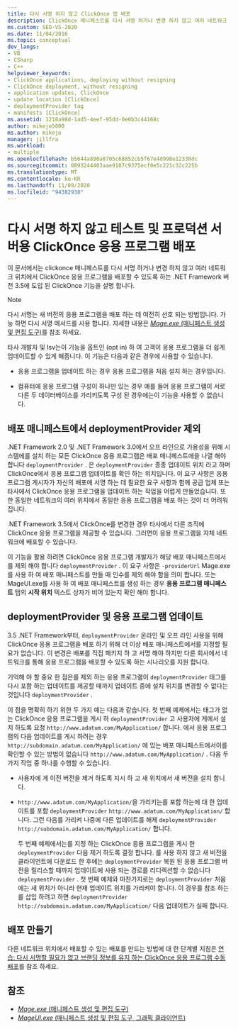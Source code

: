 ```yaml
---
title: 다시 서명 하지 않고 ClickOnce 앱 배포
description: ClickOnce 매니페스트를 다시 서명 하거나 변경 하지 않고 여러 네트워크 위치에서 ClickOnce 응용 프로그램을 배포 하는 방법에 대해 알아봅니다.
ms.custom: SEO-VS-2020
ms.date: 11/04/2016
ms.topic: conceptual
dev_langs:
- VB
- CSharp
- C++
helpviewer_keywords:
- ClickOnce applications, deploying without resigning
- ClickOnce deployment, without resigning
- application updates, ClickOnce
- update location [ClickOnce]
- deploymentProvider tag
- manifests [ClickOnce]
ms.assetid: 1218a98d-1ad5-4eef-95dd-0e0b3c44168c
author: mikejo5000
ms.author: mikejo
manager: jillfra
ms.workload:
- multiple
ms.openlocfilehash: b5644a890a8705c68852cb5f67e4d998e12338dc
ms.sourcegitcommit: 0893244403aae9187c9375ecf0e5c221c32c225b
ms.translationtype: MT
ms.contentlocale: ko-KR
ms.lasthandoff: 11/09/2020
ms.locfileid: "94382938"
---
```

# <a name="deploy-clickonce-applications-for-testing-and-production-servers-without-resigning"></a>다시 서명 하지 않고 테스트 및 프로덕션 서버용 ClickOnce 응용 프로그램 배포
이 문서에서는 clickonce 매니페스트를 다시 서명 하거나 변경 하지 않고 여러 네트워크 위치에서 ClickOnce 응용 프로그램을 배포할 수 있도록 하는 .NET Framework 버전 3.5에 도입 된 ClickOnce 기능을 설명 합니다.

> [!NOTE]
> 다시 서명는 새 버전의 응용 프로그램을 배포 하는 데 여전히 선호 되는 방법입니다. 가능 하면 다시 서명 메서드를 사용 합니다. 자세한 내용은 [ *Mage.exe* (매니페스트 생성 및 편집 도구)](/dotnet/framework/tools/mage-exe-manifest-generation-and-editing-tool)를 참조 하세요.

 타사 개발자 및 Isv는이 기능을 옵트인 (opt in) 하 여 고객이 응용 프로그램을 더 쉽게 업데이트할 수 있게 해줍니다. 이 기능은 다음과 같은 경우에 사용할 수 있습니다.

- 응용 프로그램을 업데이트 하는 경우 응용 프로그램을 처음 설치 하는 경우입니다.

- 컴퓨터에 응용 프로그램 구성이 하나만 있는 경우 예를 들어 응용 프로그램이 서로 다른 두 데이터베이스를 가리키도록 구성 된 경우에는이 기능을 사용할 수 없습니다.

## <a name="exclude-deploymentprovider-from-deployment-manifests"></a>배포 매니페스트에서 deploymentProvider 제외
 .NET Framework 2.0 및 .NET Framework 3.0에서 오프 라인으로 가용성을 위해 시스템에를 설치 하는 모든 ClickOnce 응용 프로그램은 배포 매니페스트에을 나열 해야 합니다 `deploymentProvider` . 은 `deploymentProvider` 종종 업데이트 위치 라고 하며 ClickOnce에서 응용 프로그램 업데이트를 확인 하는 위치입니다. 이 요구 사항은 응용 프로그램 게시자가 자신의 배포에 서명 하는 데 필요한 요구 사항과 함께 공급 업체 또는 타사에서 ClickOnce 응용 프로그램을 업데이트 하는 작업을 어렵게 만들었습니다. 또한 동일한 네트워크의 여러 위치에서 동일한 응용 프로그램을 배포 하는 것이 더 어려워집니다.

 .NET Framework 3.5에서 ClickOnce를 변경한 경우 타사에서 다른 조직에 ClickOnce 응용 프로그램을 제공할 수 있습니다. 그러면이 응용 프로그램을 자체 네트워크에 배포할 수 있습니다.

 이 기능을 활용 하려면 ClickOnce 응용 프로그램 개발자가 해당 배포 매니페스트에서를 제외 해야 합니다 `deploymentProvider` . 이 요구 사항은 `-providerUrl` Mage.exe를 사용 하 여 배포 매니페스트를 만들 때 인수를 제외 해야 함을 의미 합니다. 또는 MageUI.exe를 사용 하 여 배포 매니페스트를 생성 하는 경우 **응용 프로그램 매니페스트** 탭의 **시작 위치** 텍스트 상자가 비어 있는지 확인 해야 합니다.

## <a name="deploymentprovider-and-application-updates"></a>deploymentProvider 및 응용 프로그램 업데이트
 3.5 .NET Framework부터, `deploymentProvider` 온라인 및 오프 라인 사용을 위해 ClickOnce 응용 프로그램을 배포 하기 위해 더 이상 배포 매니페스트에서를 지정할 필요가 없습니다. 이 변경은 배포를 직접 패키지 하 고 서명 해야 하지만 다른 회사에서 네트워크를 통해 응용 프로그램을 배포할 수 있도록 하는 시나리오를 지원 합니다.

 기억해 야 할 중요 한 점은를 제외 하는 응용 프로그램이 `deploymentProvider` 태그를 다시 포함 하는 업데이트를 제공할 때까지 업데이트 중에 설치 위치를 변경할 수 없다는 것입니다 `deploymentProvider` .

 이 점을 명확히 하기 위한 두 가지 예는 다음과 같습니다. 첫 번째 예제에서는 태그가 없는 ClickOnce 응용 프로그램을 게시 하 `deploymentProvider` 고 사용자에 게에서 설치 하도록 요청 `http://www.adatum.com/MyApplication/` 합니다. 에서 응용 프로그램의 다음 업데이트를 게시 하려는 경우 `http://subdomain.adatum.com/MyApplication/` 에 있는 배포 매니페스트에서이를 확인할 수 있는 방법이 없습니다 `http://www.adatum.com/MyApplication/` . 다음 두 가지 작업 중 하나를 수행할 수 있습니다.

- 사용자에 게 이전 버전을 제거 하도록 지시 하 고 새 위치에서 새 버전을 설치 합니다.

- `http://www.adatum.com/MyApplication/`을 가리키는를 포함 하는에 대 한 업데이트를 포함 `deploymentProvider` `http://www.adatum.com/MyApplication/` 합니다. 그런 다음를 가리켜 나중에 다른 업데이트를 해제 `deploymentProvider` `http://subdomain.adatum.com/MyApplication/` 합니다.

  두 번째 예제에서는를 지정 하는 ClickOnce 응용 프로그램을 게시 한 `deploymentProvider` 다음 제거 하도록 결정 합니다. 를 사용 하지 않고 새 버전을 클라이언트에 다운로드 한 후에는 `deploymentProvider` 복원 된 응용 프로그램 버전을 릴리스할 때까지 업데이트에 사용 되는 경로를 리디렉션할 수 없습니다 `deploymentProvider` . 첫 번째 예제와 마찬가지로는 `deploymentProvider` 처음에는 새 위치가 아니라 현재 업데이트 위치를 가리켜야 합니다. 이 경우를 참조 하는를 삽입 하려고 하면 `deploymentProvider` `http://subdomain.adatum.com/MyApplication/` 다음 업데이트가 실패 합니다.

## <a name="create-a-deployment"></a>배포 만들기
 다른 네트워크 위치에서 배포할 수 있는 배포를 만드는 방법에 대 한 단계별 지침은 [연습: 다시 서명할 필요가 없고 브랜딩 정보를 유지 하는 ClickOnce 응용 프로그램 수동 배포](../deployment/walkthrough-manually-deploying-a-clickonce-app-no-re-signing-required.md)를 참조 하세요.

## <a name="see-also"></a>참조
- [*Mage.exe* (매니페스트 생성 및 편집 도구)](/dotnet/framework/tools/mage-exe-manifest-generation-and-editing-tool)
- [*MageUI.exe* (매니페스트 생성 및 편집 도구, 그래픽 클라이언트)](/dotnet/framework/tools/mageui-exe-manifest-generation-and-editing-tool-graphical-client)
